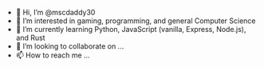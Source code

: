 - 👋 Hi, I’m @mscdaddy30
- 👀 I’m interested in gaming, programming, and general Computer Science
- 🌱 I’m currently learning Python, JavaScript (vanilla, Express, Node.js), and Rust
- 💞️ I’m looking to collaborate on ...
- 📫 How to reach me ...

<!---
mscdaddy30/mscdaddy30 is a ✨ special ✨ repository because its `README.md` (this file) appears on your GitHub profile.
You can click the Preview link to take a look at your changes.
--->

